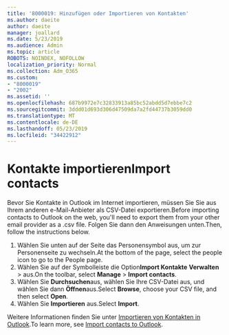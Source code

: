 ```yaml
---
title: '8000019: Hinzufügen oder Importieren von Kontakten'
ms.author: daeite
author: daeite
manager: joallard
ms.date: 5/23/2019
ms.audience: Admin
ms.topic: article
ROBOTS: NOINDEX, NOFOLLOW
localization_priority: Normal
ms.collection: Adm_O365
ms.custom:
- "8000019"
- "2002"
ms.assetid: ''
ms.openlocfilehash: 687b9972e7c32833913a85bc52abdd5d7ebbe7c2
ms.sourcegitcommit: 3ddd01d693d306d47509da7a2fd44737b3059dd0
ms.translationtype: MT
ms.contentlocale: de-DE
ms.lasthandoff: 05/23/2019
ms.locfileid: "34422912"
---
```

# <a name="import-contacts"></a><span data-ttu-id="e10e1-102">Kontakte importieren</span><span class="sxs-lookup"><span data-stu-id="e10e1-102">Import contacts</span></span>

<span data-ttu-id="e10e1-103">Bevor Sie Kontakte in Outlook im Internet importieren, müssen Sie Sie aus Ihrem anderen e-Mail-Anbieter als CSV-Datei exportieren.</span><span class="sxs-lookup"><span data-stu-id="e10e1-103">Before importing contacts to Outlook on the web, you'll need to export them from your other email provider as a .csv file.</span></span> <span data-ttu-id="e10e1-104">Folgen Sie dann den Anweisungen unten.</span><span class="sxs-lookup"><span data-stu-id="e10e1-104">Then, follow the instructions below.</span></span>

1. <span data-ttu-id="e10e1-105">Wählen Sie unten auf der Seite das Personensymbol aus, um zur Personenseite zu wechseln.</span><span class="sxs-lookup"><span data-stu-id="e10e1-105">At the bottom of the page, select the people icon to go to the People page.</span></span>
2. <span data-ttu-id="e10e1-106">Wählen Sie auf der Symbolleiste die Option**Import Kontakte** **Verwalten** > aus.</span><span class="sxs-lookup"><span data-stu-id="e10e1-106">On the toolbar, select **Manage** > **Import contacts**.</span></span>
3. <span data-ttu-id="e10e1-107">Wählen Sie **Durchsuchen**aus, wählen Sie Ihre CSV-Datei aus, und wählen Sie dann **Öffnen**aus.</span><span class="sxs-lookup"><span data-stu-id="e10e1-107">Select **Browse**, choose your CSV file, and then select **Open**.</span></span>
4. <span data-ttu-id="e10e1-108">Wählen Sie **Importieren** aus.</span><span class="sxs-lookup"><span data-stu-id="e10e1-108">Select **Import**.</span></span>

<span data-ttu-id="e10e1-109">Weitere Informationen finden Sie unter [Importieren von Kontakten in Outlook](https://support.office.com/article/bb796340-b58a-46c1-90c7-b549b8f3c5f8#ID0EAACAAA=Outlook_on_the_web).</span><span class="sxs-lookup"><span data-stu-id="e10e1-109">To learn more, see [Import contacts to Outlook](https://support.office.com/article/bb796340-b58a-46c1-90c7-b549b8f3c5f8#ID0EAACAAA=Outlook_on_the_web).</span></span>

